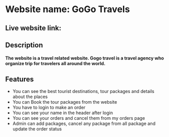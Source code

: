 # Website name: GoGo Travels

## Live website link: 

## Description
#### The website is a travel related website. Gogo travel is a travel agency who organize trip for travelers all around the world. 

## Features
  * You can see the best tourist destinations, tour packages and details about the places
  * You can Book the tour packages from the website
  * You have to login to make an order
  * You can see your name in the header after login
  * You can see your orders and cancel them from my orders page
  * Admin can add packages, cancel any package from all package and update the order status

